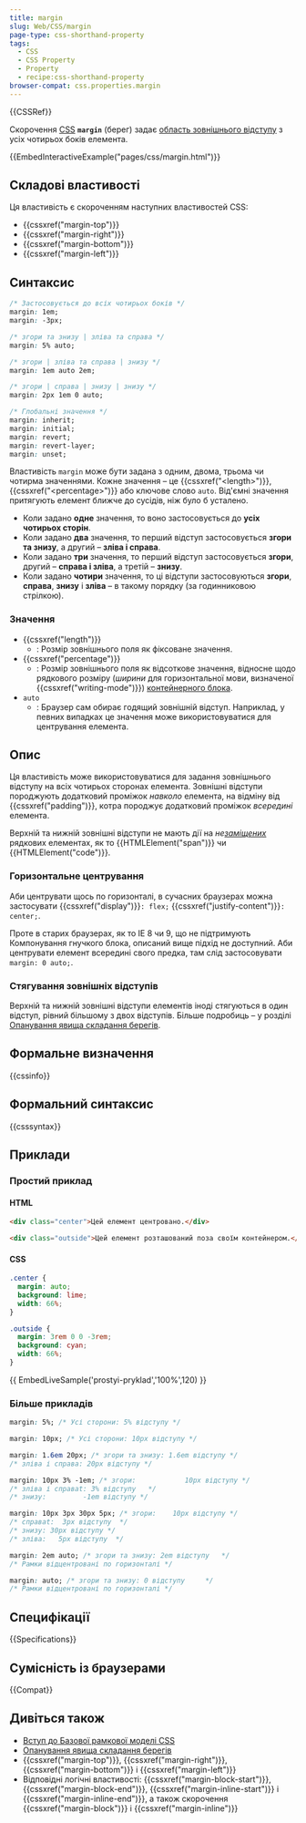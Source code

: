```yaml
---
title: margin
slug: Web/CSS/margin
page-type: css-shorthand-property
tags:
  - CSS
  - CSS Property
  - Property
  - recipe:css-shorthand-property
browser-compat: css.properties.margin
---
```


{{CSSRef}}

Скорочення [CSS](/uk/docs/Web/CSS) **`margin`** (берег) задає [область зовнішнього відступу](/uk/docs/Web/CSS/CSS_Box_Model/Introduction_to_the_CSS_box_model#oblast-zovnishnioho-vidstupu) з усіх чотирьох боків елемента.

{{EmbedInteractiveExample("pages/css/margin.html")}}

## Складові властивості

Ця властивість є скороченням наступних властивостей CSS:

- {{cssxref("margin-top")}}
- {{cssxref("margin-right")}}
- {{cssxref("margin-bottom")}}
- {{cssxref("margin-left")}}

## Синтаксис

```css
/* Застосовується до всіх чотирьох боків */
margin: 1em;
margin: -3px;

/* згори та знизу | зліва та справа */
margin: 5% auto;

/* згори | зліва та справа | знизу */
margin: 1em auto 2em;

/* згори | справа | знизу | знизу */
margin: 2px 1em 0 auto;

/* Глобальні значення */
margin: inherit;
margin: initial;
margin: revert;
margin: revert-layer;
margin: unset;
```

Властивість `margin` може бути задана з одним, двома, трьома чи чотирма значеннями. Кожне значення – це {{cssxref("&lt;length&gt;")}}, {{cssxref("&lt;percentage&gt;")}} або ключове слово `auto`. Від'ємні значення притягують елемент ближче до сусідів, ніж було б усталено.

- Коли задано **одне** значення, то воно застосовується до **усіх чотирьох сторін**.
- Коли задано **два** значення, то перший відступ застосовується **згори та знизу**, а другий – **зліва і справа**.
- Коли задано **три** значення, то перший відступ застосовується **згори**, другий – **справа і зліва**, а третій – **знизу**.
- Коли задано **чотири** значення, то ці відступи застосовуються **згори**, **справа**, **знизу** і **зліва** – в такому порядку (за годинниковою стрілкою).

### Значення

- {{cssxref("length")}}
  - : Розмір зовнішнього поля як фіксоване значення.
- {{cssxref("percentage")}}
  - : Розмір зовнішнього поля як відсоткове значення, відносне щодо рядкового розміру (_ширини_ для горизонтальної мови, визначеної {{cssxref("writing-mode")}}) [контейнерного блока](/uk/docs/Web/CSS/Containing_block).
- `auto`
  - : Браузер сам обирає годящий зовнішній відступ. Наприклад, у певних випадках це значення може використовуватися для центрування елемента.

## Опис

Ця властивість може використовуватися для задання зовнішнього відступу на всіх чотирьох сторонах елемента. Зовнішні відступи породжують додатковий проміжок _навколо_ елемента, на відміну від {{cssxref("padding")}}, котра породжує додатковий проміжок _всередині_ елемента.

Верхній та нижній зовнішні відступи не мають дії на _не[заміщених](/uk/docs/Web/CSS/Replaced_element)_ рядкових елементах, як то {{HTMLElement("span")}} чи {{HTMLElement("code")}}.

### Горизонтальне центрування

Аби центрувати щось по горизонталі, в сучасних браузерах можна застосувати {{cssxref("display")}}`: flex;` {{cssxref("justify-content")}}`: center;`.

Проте в старих браузерах, як то IE 8 чи 9, що не підтримують Компонування гнучкого блока, описаний вище підхід не доступний. Аби центрувати елемент всередині свого предка, там слід застосовувати `margin: 0 auto;`.

### Стягування зовнішніх відступів

Верхній та нижній зовнішні відступи елементів іноді стягуються в один відступ, рівний більшому з двох відступів. Більше подробиць – у розділі [Опанування явища складання берегів](/uk/docs/Web/CSS/CSS_Box_Model/Mastering_margin_collapsing).

## Формальне визначення

{{cssinfo}}

## Формальний синтаксис

{{csssyntax}}

## Приклади

### Простий приклад

#### HTML

```html
<div class="center">Цей елемент центровано.</div>

<div class="outside">Цей елемент розташований поза своїм контейнером.</div>
```

#### CSS

```css
.center {
  margin: auto;
  background: lime;
  width: 66%;
}

.outside {
  margin: 3rem 0 0 -3rem;
  background: cyan;
  width: 66%;
}
```

{{ EmbedLiveSample('prostyi-pryklad','100%',120) }}

### Більше прикладів

```css
margin: 5%; /* Усі сторони: 5% відступу */

margin: 10px; /* Усі сторони: 10px відступу */

margin: 1.6em 20px; /* згори та знизу: 1.6em відступу */
/* зліва і справа: 20px відступу */

margin: 10px 3% -1em; /* згори:            10px відступу */
/* зліва і справаt: 3% відступу   */
/* знизу:         -1em відступу */

margin: 10px 3px 30px 5px; /* згори:    10px відступу */
/* справаt:  3px відступу  */
/* знизу: 30px відступу */
/* зліва:   5px відступу  */

margin: 2em auto; /* згори та знизу: 2em відступу   */
/* Рамки відцентровані по горизонталі */

margin: auto; /* згори та знизу: 0 відступу     */
/* Рамки відцентровані по горизонталі */
```

## Специфікації

{{Specifications}}

## Сумісність із браузерами

{{Compat}}

## Дивіться також

- [Вступ до Базової рамкової моделі CSS](/uk/docs/Web/CSS/CSS_Box_Model/Introduction_to_the_CSS_box_model)
- [Опанування явища складання берегів](/uk/docs/Web/CSS/CSS_Box_Model/Mastering_margin_collapsing)
- {{cssxref("margin-top")}}, {{cssxref("margin-right")}}, {{cssxref("margin-bottom")}} і {{cssxref("margin-left")}}
- Відповідні логічні властивості: {{cssxref("margin-block-start")}}, {{cssxref("margin-block-end")}}, {{cssxref("margin-inline-start")}} і {{cssxref("margin-inline-end")}}, а також скорочення {{cssxref("margin-block")}} і {{cssxref("margin-inline")}}
